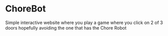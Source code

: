 # ChoreBot
Simple interactive website where you play a game where you click on 2 of 3 doors hopefully avoiding the one that has the Chore Robot

